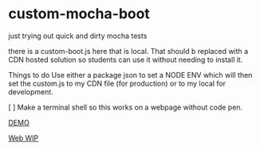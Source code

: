 # custom-mocha-boot
just trying out quick and dirty mocha tests

there is a custom-boot.js here that is local.
That should b replaced with a CDN hosted solution so students can use it without needing to install it.


Things to do
Use either a package json to set a NODE ENV which will then set the custom.js to my CDN file (for production) or to my local for development.

[ ] Make a terminal shell so this works on a webpage without code pen.

[DEMO]("https://codepen.io/mariomui/pen/oRBZVY")

[Web WIP]("https://mariomui.github.io/custom-mocha-boot/")

